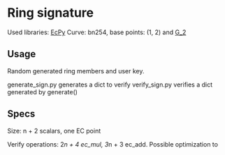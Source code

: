 

# Ring signature

Used libraries: [EcPy](https://pypi.org/project/ECPy/)
Curve: bn254, base points: (1, 2) and [G_2](https://github.com/theo0x0/bn_254_secp)


## Usage 
Random generated ring members and user key.

generate_sign.py generates a dict to verify
verify_sign.py verifies a dict generated by generate()

## Specs
Size: n + 2 scalars, one EC point

Verify operations: 2*n + 4 ec_mul, 3*n + 3 ec_add. Possible optimization to 

